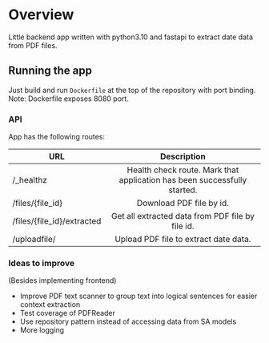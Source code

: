 # Overview
Little backend app written with python3.10 and fastapi to extract date data from PDF files.

## Running the app
Just build and run `Dockerfile` at the top of the repository with port binding.
Note: Dockerfile exposes 8080 port.

### API
App has the following routes:

| URL                        |                               Description                                |
|----------------------------|:------------------------------------------------------------------------:|
| /_healthz                  | Health check route. Mark that application has been successfully started. |
| /files/{file_id}           |                         Download PDF file by id.                         |
| /files/{file_id}/extracted |             Get all extracted data from PDF file by file id.             |
| /uploadfile/               |                  Upload PDF file to extract date data.                   |


### Ideas to improve
(Besides implementing frontend)

* Improve PDF text scanner to group text into logical sentences for easier context extraction
* Test coverage of PDFReader
* Use repository pattern instead of accessing data from SA models
* More logging

